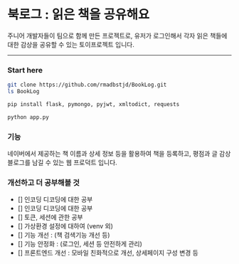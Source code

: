# 북로그 : 읽은 책을 공유해요

주니어 개발자들이 팀으로 함께 만든 프로젝트로, 유저가 로그인해서 각자 읽은 책들에 대한 감상을 공유할 수 있는  토이프로젝트 입니다.

---

### Start here

```bash
git clone https://github.com/rmadbstjd/BookLog.git
ls BookLog

pip install flask, pymongo, pyjwt, xmltodict, requests

python app.py
```

### 기능

네이버에서 제공하는 책 이름과 상세 정보 등을 활용하여 책을 등록하고, 평점과 글 감상블로그를 남길 수 있는 웹 프로덕트 입니다.


### 개선하고 더 공부해볼 것

- [] 인코딩 디코딩에 대한 공부
- [] 인코딩 디코딩에 대한 공부
- [] 토큰, 세션에 관한 공부
- [] 가상환경 설정에 대하여 (venv 외)
- [] 기능 개선 : (책 검색기능 개선 등) 
- [] 기능 안정화 : (로그인, 세션 등 안전하게 관리)
- [] 프론트엔드 개선 : 모바일 친화적으로 개선, 상세페이지 구성 변경 등
